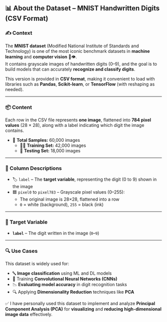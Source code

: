 ## 📊 About the Dataset – MNIST Handwritten Digits (CSV Format)

### ✍️ Context

The **MNIST dataset** (Modified National Institute of Standards and Technology) is one of the most iconic benchmark datasets in **machine learning** and **computer vision** 🧠👁️.  
It contains grayscale images of handwritten digits (0–9), and the goal is to build models that can accurately **recognize and classify digits**.

This version is provided in **CSV format**, making it convenient to load with libraries such as **Pandas**, **Scikit-learn**, or **TensorFlow** (with reshaping as needed).

---

### 📦 Content

Each row in the CSV file represents **one image**, flattened into **784 pixel values** (28 × 28), along with a label indicating which digit the image contains.

- 🧾 **Total Samples:** 60,000 images  
  - 🏋️‍♂️ **Training Set:** 42,000 images  
  - 🧪 **Testing Set:** 18,000 images  

---

### 🧾 Column Descriptions

- 🏷️ `label` – The **target variable**, representing the digit (0 to 9) shown in the image  
- 🟦 `pixel0` to `pixel783` – Grayscale pixel values (0–255):
  - The original image is 28×28, flattened into a row  
  - `0` = white (background), `255` = black (ink)  

---

### 🎯 Target Variable

- **`label`** – The digit written in the image (`0`–`9`)

---

### 🔍 Use Cases

This dataset is widely used for:

- 🔤 **Image classification** using ML and DL models  
- 🧠 Training **Convolutional Neural Networks (CNNs)**  
- 📉 **Evaluating model accuracy** in digit recognition tasks  
- 🔍 Applying **Dimensionality Reduction** techniques like **PCA**

✅ I have personally used this dataset to implement and analyze **Principal Component Analysis (PCA)** for **visualizing** and **reducing high-dimensional image data** effectively.
